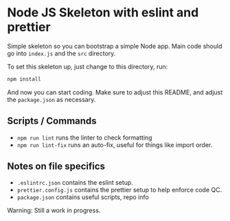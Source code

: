 # Node JS Skeleton with eslint and prettier

Simple skeleton so you can bootstrap a simple Node app. Main code should go into `index.js` and the `src` directory.

To set this skeleton up, just change to this directory, run:

```sh
npm install
```

  And now you can start coding. Make sure to adjust this README, and adjust the `package.json` as necessary.

## Scripts / Commands

* `npm run lint` runs the linter to check formatting
* `npm run lint-fix` runs an auto-fix, useful for things like import order.

## Notes on file specifics

* `.eslintrc.json` contains the eslint setup.
* `prettier.config.js` contains the prettier setup to help enforce code QC.
* `package.json` contains useful scripts, repo info

Warning: Still a work in progress.
